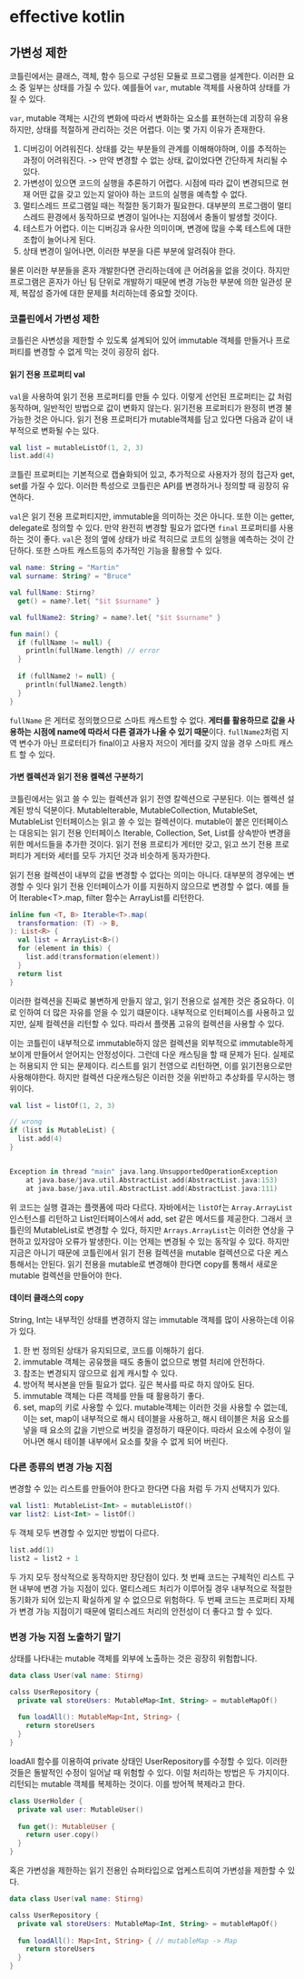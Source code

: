 # effective kotlin

## 가변성 제한

코틀린에서는 클래스, 객체, 함수 등으로 구성된 모듈로 프로그램을 설계한다. 이러한 요소 중 일부는 상태를 가질 수 있다. 예를들어 `var`, mutable 객체를 사용하여 상태를 가질 수 있다.

`var`, mutable 객체는 시간의 변화에 따라서 변화하는 요소를 표현하는데 괴장히 유용하지만, 상태를 적절하게 관리하는 것은 어렵다. 이는 몇 가지 이유가 존재한다.

1. 디버깅이 어려워진다. 상태를 갖는 부분들의 관계를 이해해야하며, 이를 추적하는 과정이 어려워진다. -> 만약 변경할 수 없는 상태, 값이었다면 간단하게 처리될 수 있다.
2. 가변성이 있으면 코드의 실행을 추론하기 어렵다. 시점에 따라 값이 변경되므로 현재 어떤 값을 갖고 있는지 알아야 하는 코드의 실행을 예측할 수 없다.
3. 멀티스레드 프로그램일 때는 적절한 동기화가 필요한다. 대부분의 프로그램이 멀티스레드 환경에서 동작하므로 변경이 일어나는 지점에서 충돌이 발생할 것이다.
4. 테스트가 어렵다. 이는 디버깅과 유사한 의미이며, 변경에 많을 수록 테스트에 대한 조합이 늘어나게 된다.
5. 상태 변경이 일어나면, 이러한 부분을 다른 부분에 알려줘야 한다.

물론 이러한 부분들을 혼자 개발한다면 관리하는데에 큰 어려움을 없을 것이다. 하지만 프로그램은 혼자가 아닌 팀 단위로 개발하기 때문에 변경 가능한 부분에 의한 일관성 문제, 복잡성 증가에 대한 문제를 처리하는데 중요할 것이다.

### 코틀린에서 가변성 제한

코틀린은 사변성을 제한할 수 있도록 설계되어 있어 immutable 객체를 만들거나 프로퍼티를 변경할 수 없게 막는 것이 굉장히 쉽다.

#### 읽기 전용 프로퍼티 val

`val`을 사용하여 읽기 전용 프로퍼티를 만들 수 있다. 이렇게 선언된 프로퍼티는 값 처럼 동작하며, 일반적인 방법으로 값이 변화지 않는다. 읽기전용 프로퍼티가 완정히 변경 불가능한 것은 아니다. 읽기 전용 프로퍼티가 mutable객체를 담고 있다면 다음과 같이 내부적으로 변화될 수는 있다.

```kotlin
val list = mutableListOf(1, 2, 3)
list.add(4)
```

코틀린 프로퍼티는 기본적으로 캡슐화되어 있고, 추가적으로 사용자가 정의 접근자 get, set를 가질 수 있다. 이러한 특성으로 코틀린은 API를 변경하거나 정의할 때 굉장히 유연하다.

`val`은 읽기 전용 프로퍼티지만, immutable을 의미하는 것은 아니다. 또한 이는 getter, delegate로 정의할 수 있다. 만약 완전히 변경할 필요가 없다면 `final` 프로퍼티를 사용하는 것이 좋다. `val`은 정의 옆에 상태가 바로 적히므로 코트의 실행을 예측하는 것이 간단하다. 또한 스마트 캐스트등의 추가적인 기능을 활용할 수 있다.

```kotlin
val name: String = "Martin"
val surname: String? = "Bruce"

val fullName: Stirng?
  get() = name?.let{ "$it $surname" }

val fullName2: String? = name?.let{ "$it $surname" }

fun main() {
  if (fullName != null) {
    println(fullName.length) // error
  }
  
  if (fullName2 != null) {
    println(fullName2.length)
  }
}
```

`fullName` 은 게터로 정의했으므로 스마트 캐스트할 수 없다. **게터를 활용하므로** **값을 사용하는 시점에 name에 따라서 다른 결과가 나올 수 있기 때문**이다. `fullName2`처럼 지역 변수가 아닌 프로터티가 final이고 사용자 저으이 게터를 갖지 않을 경우 스마트 캐스트 할 수 있다.

#### 가변 켈렉션과 읽기 전용 켈렉션 구분하기

코틀린에서는 읽고 쓸 수 있는 컬렉션과 읽기 전영 칼렉션으로 구분된다. 이는 켈렉션 설계된 방식 덕분이다. MutableIterable, MutableCollection, MutableSet, MutableList 인터페이스는 읽고 쓸 수 있는 컬렉션이다. mutable이 붙은 인터페이스는 대응되는 읽기 전용 인터페이스 Iterable, Collection, Set, List를 상속받아 변경을 위한 메서드들을 추가한 것이다. 읽기 전용 프로티가 게터만 갖고, 읽고 쓰기 전용 프로퍼티가 게터와 세터를 모두 가지던 것과 비슷하게 동자가한다.

읽기 전용 컬렉션이 내부의 값을 변경할 수 없다는 의미는 아니다. 대부분의 경우에는 변경할 수 잇다 읽기 전용 인터페이스가 이를 지원하지 않으므로 변경할 수 없다. 예를 들어 Iterable\<T>.map, filter 함수는 ArrayList를 리턴한다.

```kotlin
inline fun <T, B> Iterable<T>.map(
  transformation: (T) -> B,
): List<R> {
  val list = ArrayList<B>()
  for (element in this) {
    list.add(transformation(element))
  }
  return list
}
```

이러한 컬렉션을 진짜로 불변하게 만들지 않고, 읽기 전용으로 설계한 것은 중요하다. 이로 인하여 더 많은 자유를 얻을 수 있기 떄문이다. 내부적으로 인터페이스를 사용하고 있지만, 실제 컬렉션을 리턴할 수 있다. 따라서 플랫폼 고유의 컬렉션을 사용할 수 있다.

이는 코틀린이 내부적으로 immutable하지 않은 컬렉션을 외부적으로 immutable하게 보이게 만들어서 얻어지는 안정성이다. 그런데 다운 캐스팅을 할 때 문제가 된다. 실제로는 허용되지 안 되는 문제이다. 리스트를 읽기 전영으로 리턴하면, 이를 읽기전용으로만 사용해야한다. 하지만 컬렉션 다운캐스팅은 이러한 것을 위반하고 추상화를 무시하는 행위이다.

```kotlin
val list = listOf(1, 2, 3)

// wrong
if (list is MutableList) {
  list.add(4)
}


Exception in thread "main" java.lang.UnsupportedOperationException
	at java.base/java.util.AbstractList.add(AbstractList.java:153)
	at java.base/java.util.AbstractList.add(AbstractList.java:111)
```

위 코드는 실행 결과는 플랫폼에 따라 다르다. 자바에서는 `listOf`는 `Array.ArrayList` 인스턴스를 리턴하고 List인터페이스에서 add, set 같은 메서드를 제공한다. 그래서 코틀린의 MutableList로 변경할 수 있다, 하지만 `Arrays.ArrayList`는 이러한 연상을 구현하고 있자않아 오류가 발생한다. 이는 언제는 변경될 수 있는 동작일 수 있다. 하지만 지금은 아니기 때문에 코틀린에서 읽기 전용 컬렉션을 mutable 컬렉션으로 다운 케스틍해서는 안된다. 읽기 전용을 mutable로 변경해야 한다면 copy를 통해서 새로운 mutable 컬렉션을 만들어야 한다.

#### 데이터 클래스의 copy

String, Int는 내부적인 상태를 변경하지 않는 immutable 객체를 많이 사용하는데 이유가 있다.

1. 한 번 정의된 상태가 유지되므로, 코드를 이해하기 쉽다.
2. immutable 객체는 공유했을 때도 충돌이 없으므로 병렬 처리에 안전하다.
3. 참조는 변경되지 않으므로 쉽게 캐시할 수 있다.
4. 방어적 복사본을 만들 필요가 없다. 깊은 복사를 따로 하지 않아도 된다.
5. immutable 객체는 다른 객체를 만들 때 활용하기 좋다.
6. set, map의 키로 사용할 수 있다. mutable객체는 이러한 것을 사용할 수 없는데, 이는 set, map이 내부적으로 해시 테이블을 사용하고, 해시 테이블은 처음 요소를 넣을 때 요소의 값을 기반으로 버킷을 결정하기 때문이다. 따라서 요소에 수정이 일어나면 해시 테이블 내부에서 요소를 찾을 수 없게 되어 버린다.

### 다른 종류의 변경 가능 지점

변경할 수 있는 리스트를 만들어야 한다고 한다면 다음 처럼 두 가지 선택지가 있다.

```kotlin
val list1: MutableList<Int> = mutableListOf()
var list2: List<Int> = listOf()
```

두 객체 모두 변경할 수 있지만 방법이 다르다.

```kotlin
list.add(1)
list2 = list2 + 1
```

두 가지 모두 정삭적으로 동작하지만 장단점이 있다. 첫 번째 코드는 구체적인 리스트 구현 내부에 변경 가능 지점이 있다. 멀티스레드 처리가 이루어질 경우 내부적으로 적절한 동기화가 되어 있는지 확실하게 알 수 없으므로 위험하다. 두 번째 코드는 프로퍼티 자체가 변경 가능 지점이기 때문에 멀티스레드 처리의 안전성이 더 좋다고 할 수 있다.

###  변경 가능 지점 노출하기 말기

상태를 나타내는 mutable 객체를 외부에 노출하는 것은 굉장히 위험합니다.

```kotlin
data class User(val name: Stirng)

calss UserRepository {
  private val storeUsers: MutableMap<Int, String> = mutableMapOf()
  
  fun loadAll(): MutableMap<Int, String> {
    return storeUsers
  }
}
```

loadAll 함수를 이용하여 private 상태인 UserRepository를 수정할 수 있다. 이러한 것들은 돌발적인 수정이 일어날 때 위험할 수 있다. 이럴 처리하는 방법은 두 가지이다. 리턴되는 mutable 객체를 복제하는 것이다. 이를 방어젝 복제라고 한다.

```kotlin
class UserHolder {
  private val user: MutableUser()
  
  fun get(): MutableUser {
    return user.copy()
  }
}
```

혹은 가변성을 제한하는 읽기 전용인 슈퍼타입으로 업케스트히여 가변성을 제한할 수 있다.

```kotlin
data class User(val name: Stirng)

calss UserRepository {
  private val storeUsers: MutableMap<Int, String> = mutableMapOf()
  
  fun loadAll(): Map<Int, String> { // mutableMap -> Map
    return storeUsers
  }
}
```

